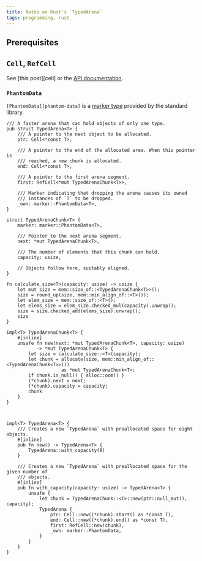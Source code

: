 ```yaml
---
title: Notes on Rust's `TypedArena`
tags: programming, rust
---
```


## Prerequisites

## `Cell`, `RefCell`

See [this post][cell] or the [API documentation][rust-std-cell].

### `PhantomData`

`[PhantomData][phantom-data]` is a [marker type][rust-std-marker] provided by the standard library.


```
/// A faster arena that can hold objects of only one type.
pub struct TypedArena<T> {
    /// A pointer to the next object to be allocated.
    ptr: Cell<*const T>,

    /// A pointer to the end of the allocated area. When this pointer is
    /// reached, a new chunk is allocated.
    end: Cell<*const T>,

    /// A pointer to the first arena segment.
    first: RefCell<*mut TypedArenaChunk<T>>,

    /// Marker indicating that dropping the arena causes its owned
    /// instances of `T` to be dropped.
    _own: marker::PhantomData<T>,
}
```


```
struct TypedArenaChunk<T> {
    marker: marker::PhantomData<T>,

    /// Pointer to the next arena segment.
    next: *mut TypedArenaChunk<T>,

    /// The number of elements that this chunk can hold.
    capacity: usize,

    // Objects follow here, suitably aligned.
}

fn calculate_size<T>(capacity: usize) -> usize {
    let mut size = mem::size_of::<TypedArenaChunk<T>>();
    size = round_up(size, mem::min_align_of::<T>());
    let elem_size = mem::size_of::<T>();
    let elems_size = elem_size.checked_mul(capacity).unwrap();
    size = size.checked_add(elems_size).unwrap();
    size
}

impl<T> TypedArenaChunk<T> {
    #[inline]
    unsafe fn new(next: *mut TypedArenaChunk<T>, capacity: usize)
           -> *mut TypedArenaChunk<T> {
        let size = calculate_size::<T>(capacity);
        let chunk = allocate(size, mem::min_align_of::<TypedArenaChunk<T>>())
                    as *mut TypedArenaChunk<T>;
        if chunk.is_null() { alloc::oom() }
        (*chunk).next = next;
        (*chunk).capacity = capacity;
        chunk
    }
}



impl<T> TypedArena<T> {
    /// Creates a new `TypedArena` with preallocated space for eight objects.
    #[inline]
    pub fn new() -> TypedArena<T> {
        TypedArena::with_capacity(8)
    }

    /// Creates a new `TypedArena` with preallocated space for the given number of
    /// objects.
    #[inline]
    pub fn with_capacity(capacity: usize) -> TypedArena<T> {
        unsafe {
            let chunk = TypedArenaChunk::<T>::new(ptr::null_mut(), capacity);
            TypedArena {
                ptr: Cell::new((*chunk).start() as *const T),
                end: Cell::new((*chunk).end() as *const T),
                first: RefCell::new(chunk),
                _own: marker::PhantomData,
            }
        }
    }
}
```



[rust-std-cell]: https://doc.rust-lang.org/std/cell/
[rust-std-marker]: https://doc.rust-lang.org/std/marker/index.html
[phantom-data]: https://doc.rust-lang.org/std/marker/struct.PhantomData.html
